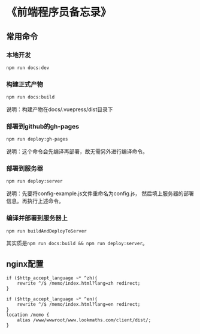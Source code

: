 # 《前端程序员备忘录》

## 常用命令

### 本地开发

```bash
npm run docs:dev
```

### 构建正式产物

```bash
npm run docs:build
```

说明：构建产物在docs/.vuepress/dist目录下

### 部署到github的gh-pages

```bash
npm run deploy:gh-pages
```

说明：这个命令会先编译再部署，故无需另外进行编译命令。

### 部署到服务器

```bash
npm run deploy:server
```

说明：先要将config-example.js文件重命名为config.js，
然后填上服务器的部署信息。再执行上述命令。

### 编译并部署到服务器上

```bash
npm run buildAndDeployToServer
```

其实质是`npm run docs:build && npm run deploy:server`。

## nginx配置

```
if ($http_accept_language ~* ^zh){
    rewrite ^/$ /memo/index.html?lang=zh redirect;
}

if ($http_accept_language ~* ^en){
    rewrite ^/$ /memo/index.html?lang=en redirect;
}
location /memo {
    alias /www/wwwroot/www.lookmaths.com/client/dist/;
}
```
